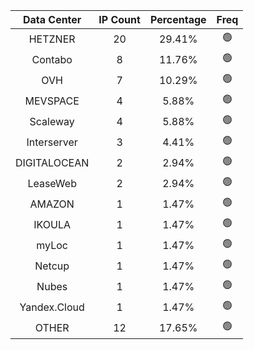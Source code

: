 | Data Center | IP Count | Percentage | Freq |
|:------------:|:--------:|:-----------:|:-----:|
| HETZNER | 20 | 29.41% | 🟢 |
| Contabo | 8 | 11.76% | 🟢 |
| OVH | 7 | 10.29% | 🟢 |
| MEVSPACE | 4 | 5.88% | 🟢 |
| Scaleway | 4 | 5.88% | 🟢 |
| Interserver | 3 | 4.41% | 🟢 |
| DIGITALOCEAN | 2 | 2.94% | 🟢 |
| LeaseWeb | 2 | 2.94% | 🟢 |
| AMAZON | 1 | 1.47% | 🟢 |
| IKOULA | 1 | 1.47% | 🟢 |
| myLoc | 1 | 1.47% | 🟢 |
| Netcup | 1 | 1.47% | 🟢 |
| Nubes | 1 | 1.47% | 🟢 |
| Yandex.Cloud | 1 | 1.47% | 🟢 |
| OTHER | 12 | 17.65% | 🟢 |